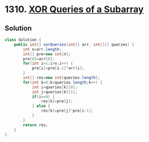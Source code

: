 # 1310. [XOR Queries of a Subarray](https://leetcode.com/problems/xor-queries-of-a-subarray/description/?envType=daily-question&envId=2024-09-13)

## Solution

```java
class Solution {
    public int[] xorQueries(int[] arr, int[][] queries) {
        int n=arr.length;
        int[] pre=new int[n];
        pre[0]=arr[0];
        for(int i=1;i<n;i++) {
            pre[i]=pre[i-1]^arr[i];
        }
        int[] res=new int[queries.length];
        for(int k=0;k<queries.length;k++) {
            int i=queries[k][0];
            int j=queries[k][1];
            if(i==0) {
                res[k]=pre[j];
            } else {
                res[k]=pre[j]^pre[i-1];
            }
        }
        return res;
    }
}
```
